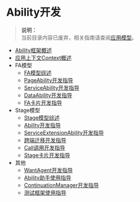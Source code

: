 # Ability开发

> **说明：**<br/>
> 当前目录内容已废弃，相关指南请查阅[应用模型](../application-models/Readme-CN.md)。

- [Ability框架概述](ability-brief.md)
- [应用上下文Context概述](context-userguide.md)
- FA模型
  - [FA模型综述](fa-brief.md)
  - [PageAbility开发指导](fa-pageability.md)
  - [ServiceAbility开发指导](fa-serviceability.md)
  - [DataAbility开发指导](fa-dataability.md)
  - [FA卡片开发指导](fa-formability.md)
- Stage模型
  - [Stage模型综述](stage-brief.md)
  - [Ability开发指导](stage-ability.md)
  - [ServiceExtensionAbility开发指导](stage-serviceextension.md)
  - [跨端迁移开发指导](stage-ability-continuation.md)
  - [Call调用开发指导](stage-call.md)
  - [Stage卡片开发指导](stage-formextension.md)
- 其他
  - [WantAgent开发指导](wantagent.md)
  - [Ability助手使用指导](ability-assistant-guidelines.md)
  - [ContinuationManager开发指导](continuationmanager.md)
  - [测试框架使用指导](ability-delegator.md)
